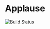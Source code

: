 # Applause

[![Build Status](https://travis-ci.org/richardpanda/applause.svg?branch=master)](https://travis-ci.org/richardpanda/applause)
